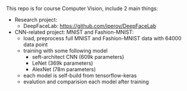 This repo is for course Computer Vision, include 2 main things:

- Research project: 
	- DeepFaceLab: https://github.com/iperov/DeepFaceLab
- CNN-related project: MNIST and Fashion-MNIST:
	- load, preprocess full MNIST and Fashion-MNIST data with 64000 data point
	- training with some following model 
		- seft-architect CNN (609k parameters)
		- LeNet (369k parameters)
		- AlexNet (78m parameters)
	- each model is self-build from tensorflow-keras
	- evalution and comparision each model after training 

